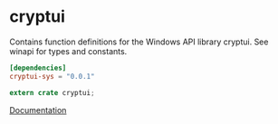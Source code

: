 # cryptui #
Contains function definitions for the Windows API library cryptui. See winapi for types and constants.

```toml
[dependencies]
cryptui-sys = "0.0.1"
```

```rust
extern crate cryptui;
```

[Documentation](https://retep998.github.io/doc/cryptui/)
